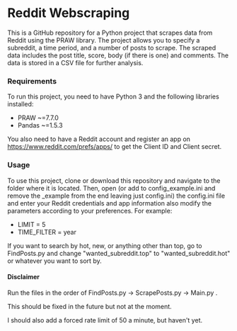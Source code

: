# Reddit Webscraping

This is a GitHub repository for a Python project that scrapes data from Reddit using the PRAW library. 
The project allows you to specify a subreddit, a time period, and a number of posts to scrape. 
The scraped data includes the post title, score, body (if there is one) and comments. 
The data is stored in a CSV file for further analysis.

### Requirements

To run this project, you need to have Python 3 and the following libraries installed:

- PRAW ~=7.7.0
- Pandas ~=1.5.3

You also need to have a Reddit account and register an app on https://www.reddit.com/prefs/apps/ to get the Client ID and Client secret.

### Usage

To use this project, clone or download this repository and navigate to the folder where it is located. Then, open (or add to config_example.ini and remove the _example from the end leaving just config.ini) the config.ini file and enter your Reddit credentials and app information also modify the parameters according to your preferences. For example:
* LIMIT = 5
* TIME_FILTER = year

If you want to search by hot, new, or anything other than top, go to FindPosts.py and change "wanted_subreddit.top" to "wanted_subreddit.hot" or whatever you want to sort by.
#### Disclaimer
Run the files in the order of FindPosts.py -> ScrapePosts.py -> Main.py .

This should be fixed in the future but not at the moment. 

I should also add a forced rate limit of 50 a minute, but haven't yet.